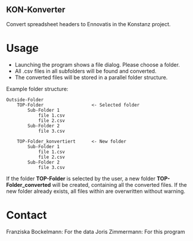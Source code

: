## KON-Konverter
Convert spreadsheet headers to Ennovatis in the Konstanz project.

# Usage
- Launching the program shows a file dialog. Please choose a folder.
- All .csv files in all subfolders will be found and converted.
- The converted files will be stored in a parallel folder structure.

Example folder structure:

    Outside-Folder
    	TOP-Folder                  <- Selected folder
    		Sub-Folder 1
    			file 1.csv
    			file 2.csv
    		Sub-Folder 2
    			file 3.csv

    	TOP-Folder_konvertiert      <- New folder
    		Sub-Folder 1
    			file 1.csv
    			file 2.csv
    		Sub-Folder 2
    			file 3.csv

If the folder **TOP-Folder** is selected by the user, a new folder
**TOP-Folder_converted** will be created, containing all the converted
files. If the new folder already exists, all files within are overwritten
without warning.

# Contact
Franziska Bockelmann: For the data
Joris Zimmermann: For this program